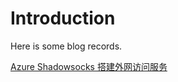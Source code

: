 # Introduction

Here is some blog records.

[Azure Shadowsocks 搭建外网访问服务](https://github.com/xinglin-yu/Linblog/blob/master/Azure%20Shadowsocks%20搭建外网访问服务.md)


